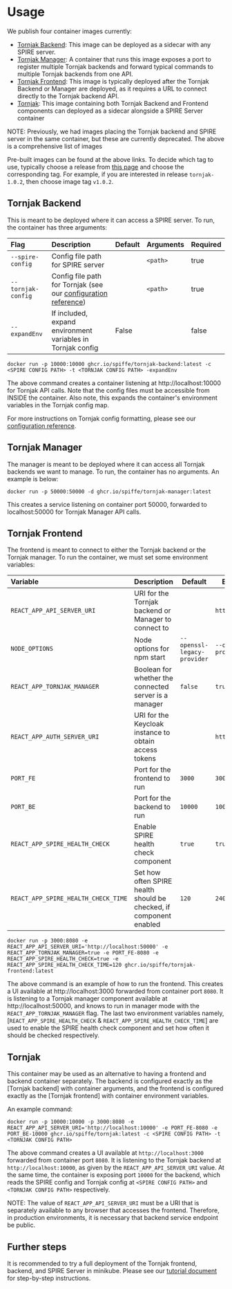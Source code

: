# Usage

We publish four container images currently:
- [Tornjak Backend](https://github.com/spiffe/tornjak/pkgs/container/tornjak-backend): This image can be deployed as a sidecar with any SPIRE server. 
- [Tornjak Manager](https://github.com/spiffe/tornjak/pkgs/container/tornjak-manager): A container that runs this image exposes a port to register multiple Tornjak backends and forward typical commands to multiple Tornjak backends from one API. 
- [Tornjak Frontend](https://github.com/spiffe/tornjak/pkgs/container/tornjak-frontend): This image is typically deployed after the Tornjak Backend or Manager are deployed, as it requires a URL to connect directly to the Tornjak backend API.  
- [Tornjak](https://github.com/spiffe/tornjak/pkgs/container/tornjak): This image containing both Tornjak Backend and Frontend components can deployed as a sidecar alongside a SPIRE Server container

NOTE: Previously, we had images placing the Tornjak backend and SPIRE server in the same container, but these are currently deprecated. The above is a comprehensive list of images

Pre-built images can be found at the above links. To decide which tag to use, typically choose a release from [this page](https://github.com/spiffe/tornjak/releases) and choose the corresponding tag. For example, if you are interested in release `tornjak-1.0.2`, then choose image tag `v1.0.2`.

## Tornjak Backend

This is meant to be deployed where it can access a SPIRE server. To run, the container has three arguments:

| Flag                   | Description                                                 | Default | Arguments | Required |
|:-----------------------|:------------------------------------------------------------|:--------|:----------|:---------|
| `--spire-config`       | Config file path for SPIRE server                           |         | `<path>`  | true     |
| `--tornjak-config`     | Config file path for Tornjak (see our [configuration reference](./docs/config-tornjak-agent.md)) | | `<path>` | true |
| `--expandEnv`          | If included, expand environment variables in Tornjak config | False   |           | false    |

```
docker run -p 10000:10000 ghcr.io/spiffe/tornjak-backend:latest -c <SPIRE CONFIG PATH> -t <TORNJAK CONFIG PATH> -expandEnv
```

The above command creates a container listening at http://localhost:10000 for Tornjak API calls. Note that the config files must be accessible from INSIDE the container. Also note, this expands the container's environment variables in the Tornjak config map. 

For more instructions on Tornjak config formatting, please see our [configuration reference](./docs/config-tornjak-agent.md).

## Tornjak Manager

The manager is meant to be deployed where it can access all Tornjak backends we want to manage. To run, the container has no arguments. An example is below:

```
docker run -p 50000:50000 -d ghcr.io/spiffe/tornjak-manager:latest
```

This creates a service listening on container port 50000, forwarded to localhost:50000 for Tornjak Manager API calls. 

## Tornjak Frontend

The frontend is meant to connect to either the Tornjak backend or the Tornjak manager. To run the container, we must set some environment variables:

| Variable                    | Description | Default | Example Argument | Required |
|:----------------------------|-------------|--|--|--|
| `REACT_APP_API_SERVER_URI`  | URI for the Tornjak backend or Manager to connect to |   | `http://localhost:10000` | true |
| `NODE_OPTIONS`              | Node options for npm start | `--openssl-legacy-provider` | `--openssl-legacy-provider` | false |
| `REACT_APP_TORNJAK_MANAGER` | Boolean for whether the connected server is a manager | `false` | `true` | false |
| `REACT_APP_AUTH_SERVER_URI` | URI for the Keycloak instance to obtain access tokens |  | `http://localhost:8080` | false |
| `PORT_FE` | Port for the frontend to run | `3000` | `3000` | true |
| `PORT_BE` | Port for the backend to run | `10000` | `10000` | true |
| `REACT_APP_SPIRE_HEALTH_CHECK` | Enable SPIRE health check component | `true` | `true` | false |
| `REACT_APP_SPIRE_HEALTH_CHECK_TIME` | Set how often SPIRE health should be checked, if component enabled | `120` | `240` | false |

```
docker run -p 3000:8080 -e REACT_APP_API_SERVER_URI='http://localhost:50000' -e REACT_APP_TORNJAK_MANAGER=true -e PORT_FE-8080 -e REACT_APP_SPIRE_HEALTH_CHECK=true -e REACT_APP_SPIRE_HEALTH_CHECK_TIME=120 ghcr.io/spiffe/tornjak-frontend:latest
```

The above command is an example of how to run the frontend. This creates a UI available at http://localhost:3000 forwarded from container port `8080`. It is listening to a Tornjak manager component available at http://localhost:50000, and knows to run in manager mode with the `REACT_APP_TORNJAK_MANAGER` flag. The last two environment variables namely, [`REACT_APP_SPIRE_HEALTH_CHECK` & `REACT_APP_SPIRE_HEALTH_CHECK_TIME`] are used to enable the SPIRE health check component and set how often it should be checked respectively. 

## Tornjak

This container may be used as an alternative to having a frontend and backend container separately. The backend is configured exactly as the [Tornjak backend] with container arguments, and the frontend is configured exactly as the [Tornjak frontend] with container environment variables. 

An example command:

```
docker run -p 10000:10000 -p 3000:8080 -e REACT_APP_API_SERVER_URI='http://localhost:10000' -e PORT_FE-8080 -e PORT_BE-10000 ghcr.io/spiffe/tornjak:latest -c <SPIRE CONFIG PATH> -t <TORNJAK CONFIG PATH>
```

The above command creates a UI available at `http://localhost:3000` forwarded from container port `8080`. It is listening to the Tornjak backend at `http://localhost:10000`, as given by the `REACT_APP_API_SERVER_URI` value. At the same time, the container is exposing port `10000` for the backend, which reads the SPIRE config and Tornjak config at `<SPIRE CONFIG PATH>` and `<TORNJAK CONFIG PATH>` respectively. 

NOTE: The value of `REACT_APP_API_SERVER_URI` must be a URI that is separately available to any browser that accesses the frontend. Therefore, in production environments, it is necessary that backend service endpoint be public. 


## Further steps

It is recommended to try a full deployment of the Tornjak frontend, backend, and SPIRE Server in minikube. Please see our [tutorial document](./docs/tornjak-quickstart.md) for step-by-step instructions. 


